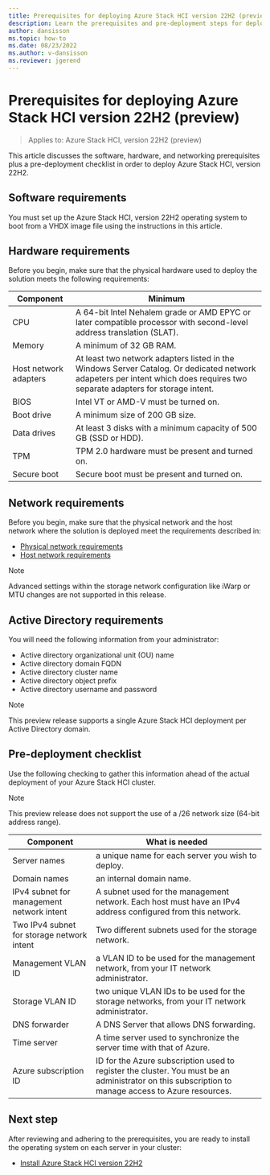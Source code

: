```yaml
---
title: Prerequisites for deploying Azure Stack HCI version 22H2 (preview)
description: Learn the prerequisites and pre-deployment steps for deploying Azure Stack HCI version 22H2
author: dansisson
ms.topic: how-to
ms.date: 08/23/2022
ms.author: v-dansisson
ms.reviewer: jgerend
---
```


# Prerequisites for deploying Azure Stack HCI version 22H2 (preview)

> Applies to: Azure Stack HCI, version 22H2 (preview)

This article discusses the software, hardware, and networking prerequisites plus a pre-deployment checklist in order to deploy Azure Stack HCI, version 22H2.

## Software requirements

You must set up the Azure Stack HCI, version 22H2 operating system to boot from a VHDX image file using the instructions in this article.

## Hardware requirements

Before you begin, make sure that the physical hardware used to deploy the solution meets the following requirements:

|Component|Minimum|
|--|--|
|CPU|A 64-bit Intel Nehalem grade or AMD EPYC or later compatible processor with second-level address translation (SLAT).|
|Memory|A minimum of 32 GB RAM.|
|Host network adapters|At least two network adapters listed in the Windows Server Catalog. Or dedicated network adapeters per intent which does requires two separate adapters for storage intent.|
|BIOS|Intel VT or AMD-V must be turned on.|
|Boot drive|A minimum size of 200 GB size.|
|Data drives|At least 3 disks with a minimum capacity of 500 GB (SSD or HDD).|
|TPM|TPM 2.0 hardware must be present and turned on.|
|Secure boot|Secure boot must be present and turned on.|

## Network requirements

Before you begin, make sure that the physical network and the host network where the solution is deployed meet the requirements described in:

- [Physical network requirements](../concepts/physical-network-requirements.md)
- [Host network requirements](../concepts/host-network-requirements.md)

> [!NOTE]
> Advanced settings within the storage network configuration like iWarp or MTU changes are not supported in this release.

## Active Directory requirements

You will need the following information from your administrator:

- Active directory organizational unit (OU) name
- Active directory domain FQDN
- Active directory cluster name
- Active directory object prefix
- Active directory username and password

> [!NOTE]
> This preview release supports a single Azure Stack HCI deployment per Active Directory domain.

## Pre-deployment checklist

Use the following checking to gather this information ahead of the actual deployment of your Azure Stack HCI cluster.

> [!NOTE]
> This preview release does not support the use of a /26 network size (64-bit address range).

|Component|What is needed|
|--|--|
|Server names|a unique name for each server you wish to deploy.|
|Domain names|an internal domain name.|
|IPv4 subnet for management network intent|A subnet used for the management network. Each host must have an IPv4 address configured from this network.|
|Two IPv4 subnet for storage network intent|Two different subnets used for the storage network.|
|Management VLAN ID|a VLAN ID to be used for the management network, from your IT network administrator.|
|Storage VLAN ID|two unique VLAN IDs to be used for the storage networks, from your IT network administrator.|
|DNS forwarder|A DNS Server that allows DNS forwarding.|
|Time server|A time server used to synchronize the server time with that of Azure.|
|Azure subscription ID|ID for the Azure subscription used to register the cluster. You must be an administrator on this subscription to manage access to Azure resources.|

## Next step

After reviewing and adhering to the prerequisites, you are ready to install the operating system on each server in your cluster:

- [Install Azure Stack HCI version 22H2](deployment-tool-install-os.md)
